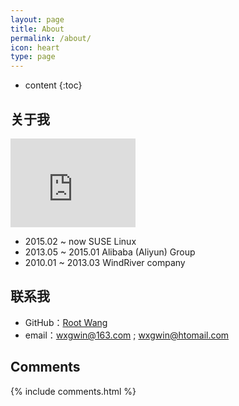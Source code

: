 ```yaml
---
layout: page
title: About
permalink: /about/
icon: heart
type: page
---
```


* content
{:toc}

## 关于我

<iframe src="https://githubbadge.appspot.com/xgwang0" style="border: 0;height: 142px;width: 200px;overflow: hidden;" frameBorder="0"></iframe>


* 2015.02 ~ now SUSE Linux
* 2013.05 ~ 2015.01 Alibaba (Aliyun) Group 
* 2010.01 ~ 2013.03 WindRiver company

## 联系我

* GitHub：[Root Wang](https://github.com/xgwang0)
* email：wxgwin@163.com ; wxgwin@htomail.com


## Comments

{% include comments.html %}
